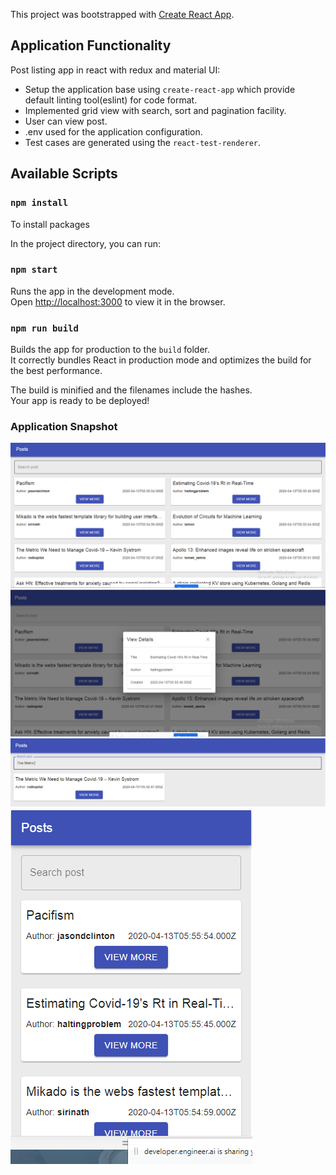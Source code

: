 This project was bootstrapped with [Create React App](https://github.com/facebook/create-react-app).

## Application Functionality

Post listing app in react with redux and material UI:

- Setup the application base using `create-react-app` which provide default linting tool(eslint) for code format.
- Implemented grid view with search, sort and pagination facility.
- User can view post.
- .env used for the application configuration.
- Test cases are generated using the `react-test-renderer`.

## Available Scripts

### `npm install`

To install packages

In the project directory, you can run:

### `npm start`

Runs the app in the development mode.<br />
Open [http://localhost:3000](http://localhost:3000) to view it in the browser.

### `npm run build`

Builds the app for production to the `build` folder.<br />
It correctly bundles React in production mode and optimizes the build for the best performance.

The build is minified and the filenames include the hashes.<br />
Your app is ready to be deployed!

### Application Snapshot

![Application snapshot](screenshots/posts.png)
![Application snapshot](screenshots/view-post.png)
![Application snapshot](screenshots/search.png)
![Application snapshot](screenshots/mobile-view.png)
